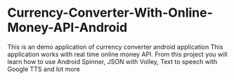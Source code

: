 # Currency-Converter-With-Online-Money-API-Android
This is an demo application of currency converter android application This application works with real time online money API. From this project you will learn how to use Android Spinner, JSON with Volley, Text to speech with Google TTS and lot more
